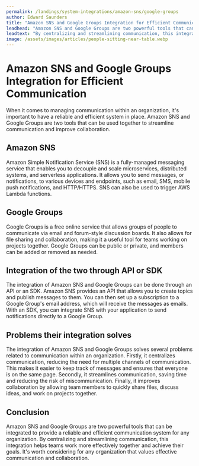 ```yaml
---
permalink: /landings/system-integrations/amazon-sns/google-groups
author: Edward Saunders
title: "Amazon SNS and Google Groups Integration for Efficient Communication"
leadhead: "Amazon SNS and Google Groups are two powerful tools that can be integrated to provide a reliable and efficient communication system for any organization"
leadtext: "By centralizing and streamlining communication, this integration helps teams work more effectively together and achieve their goals. It's worth considering for any organization that values effective communication and collaboration."
image: /assets/images/articles/people-sitting-near-table.webp
---
```

<div class="arttext">	<h1>Amazon SNS and Google Groups Integration for Efficient Communication</h1>
	<p>When it comes to managing communication within an organization, it's important to have a reliable and efficient system in place. Amazon SNS and Google Groups are two tools that can be used together to streamline communication and improve collaboration.</p>
	<h2>Amazon SNS</h2>
	<p>Amazon Simple Notification Service (SNS) is a fully-managed messaging service that enables you to decouple and scale microservices, distributed systems, and serverless applications. It allows you to send messages, or notifications, to various devices and endpoints, such as email, SMS, mobile push notifications, and HTTP/HTTPS. SNS can also be used to trigger AWS Lambda functions.</p>
	<h2>Google Groups</h2>
	<p>Google Groups is a free online service that allows groups of people to communicate via email and forum-style discussion boards. It also allows for file sharing and collaboration, making it a useful tool for teams working on projects together. Google Groups can be public or private, and members can be added or removed as needed.</p>
	<h2>Integration of the two through API or SDK</h2>
	<p>The integration of Amazon SNS and Google Groups can be done through an API or an SDK. Amazon SNS provides an API that allows you to create topics and publish messages to them. You can then set up a subscription to a Google Group's email address, which will receive the messages as emails. With an SDK, you can integrate SNS with your application to send notifications directly to a Google Group.</p>
	<h2>Problems their integration solves</h2>
	<p>The integration of Amazon SNS and Google Groups solves several problems related to communication within an organization. Firstly, it centralizes communication, reducing the need for multiple channels of communication. This makes it easier to keep track of messages and ensures that everyone is on the same page. Secondly, it streamlines communication, saving time and reducing the risk of miscommunication. Finally, it improves collaboration by allowing team members to quickly share files, discuss ideas, and work on projects together.</p>
	<h2>Conclusion</h2>
	<p>Amazon SNS and Google Groups are two powerful tools that can be integrated to provide a reliable and efficient communication system for any organization. By centralizing and streamlining communication, this integration helps teams work more effectively together and achieve their goals. It's worth considering for any organization that values effective communication and collaboration.</p>
</div>